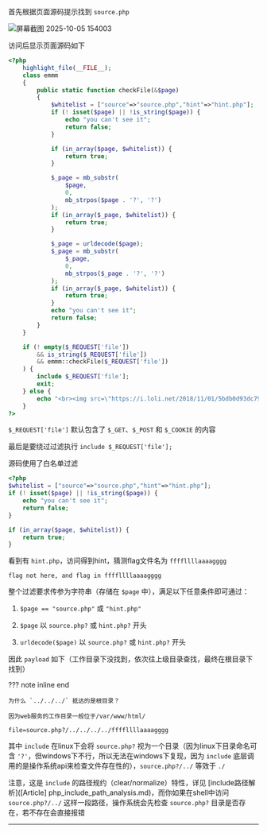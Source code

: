 首先根据页面源码提示找到 `source.php`

![屏幕截图 2025-10-05 154003](https://cdn.jsdelivr.net/gh/CTF-USTB/Panic404-wp-images/images/20251013092754173.png)

访问后显示页面源码如下

```php
<?php
    highlight_file(__FILE__);
    class emmm
    {
        public static function checkFile(&$page)
        {
            $whitelist = ["source"=>"source.php","hint"=>"hint.php"];
            if (! isset($page) || !is_string($page)) {
                echo "you can't see it";
                return false;
            }

            if (in_array($page, $whitelist)) {
                return true;
            }

            $_page = mb_substr(
                $page,
                0,
                mb_strpos($page . '?', '?')
            );
            if (in_array($_page, $whitelist)) {
                return true;
            }

            $_page = urldecode($page);
            $_page = mb_substr(
                $_page,
                0,
                mb_strpos($_page . '?', '?')
            );
            if (in_array($_page, $whitelist)) {
                return true;
            }
            echo "you can't see it";
            return false;
        }
    }

    if (! empty($_REQUEST['file'])
        && is_string($_REQUEST['file'])
        && emmm::checkFile($_REQUEST['file'])
    ) {
        include $_REQUEST['file'];
        exit;
    } else {
        echo "<br><img src=\"https://i.loli.net/2018/11/01/5bdb0d93dc794.jpg\" />";
    }  
?>
```

`$_REQUEST['file']` 默认包含了 `$_GET`、`$_POST` 和 `$_COOKIE` 的内容

最后是要绕过过滤执行 `include $_REQUEST['file'];`

源码使用了白名单过滤

```php
<?php
$whitelist = ["source"=>"source.php","hint"=>"hint.php"];
if (! isset($page) || !is_string($page)) {
    echo "you can't see it";
    return false;
}

if (in_array($page, $whitelist)) {
    return true;
}
```

看到有 `hint.php`，访问得到hint，猜测flag文件名为 `ffffllllaaaagggg`

```
flag not here, and flag in ffffllllaaaagggg
```

整个过滤要求传参为字符串（存储在 `$page` 中），满足以下任意条件即可通过：

1. `$page == "source.php"` 或 `"hint.php"`

2. `$page` 以 `source.php?` 或 `hint.php?` 开头

3. `urldecode($page)` 以 `source.php?` 或 `hint.php?` 开头

因此 `payload` 如下（工作目录下没找到，依次往上级目录查找，最终在根目录下找到）

??? note inline end

    为什么 `../../../` 抵达的是根目录？
    
    因为web服务的工作目录一般位于/var/www/html/

```
file=source.php?/../../../../ffffllllaaaagggg
```

其中 `include` 在linux下会将 `source.php?` 视为一个目录（因为linux下目录命名可含 `'?'`，但windows下不行，所以无法在windows下复现，因为 `include` 底层调用的是操作系统api来检查文件存在性的），`source.php?/../` 等效于 `./` 

注意，这是 `include` 的路径规约（clear/normalize）特性，详见 [include路径解析]([Article] php_include_path_analysis.md)，而你如果在shell中访问 `source.php?/../` 这样一段路径，操作系统会先检查 `source.php?` 目录是否存在，若不存在会直接报错

___


